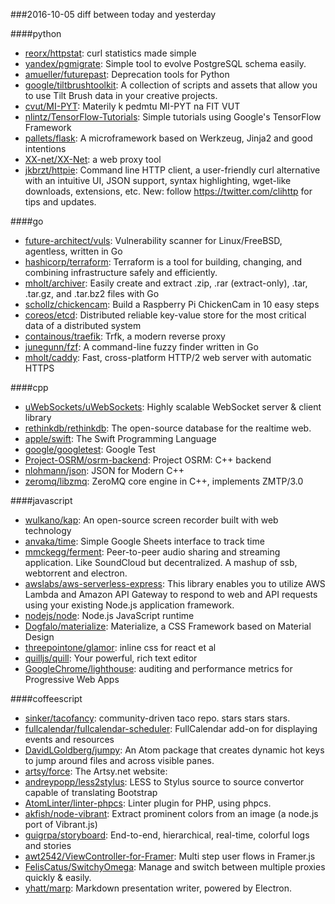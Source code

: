 ###2016-10-05
diff between today and yesterday

####python
* [reorx/httpstat](https://github.com/reorx/httpstat): curl statistics made simple
* [yandex/pgmigrate](https://github.com/yandex/pgmigrate): Simple tool to evolve PostgreSQL schema easily.
* [amueller/futurepast](https://github.com/amueller/futurepast): Deprecation tools for Python
* [google/tiltbrushtoolkit](https://github.com/google/tiltbrushtoolkit): A collection of scripts and assets that allow you to use Tilt Brush data in your creative projects.
* [cvut/MI-PYT](https://github.com/cvut/MI-PYT): Materily k pedmtu MI-PYT na FIT VUT
* [nlintz/TensorFlow-Tutorials](https://github.com/nlintz/TensorFlow-Tutorials): Simple tutorials using Google's TensorFlow Framework
* [pallets/flask](https://github.com/pallets/flask): A microframework based on Werkzeug, Jinja2 and good intentions
* [XX-net/XX-Net](https://github.com/XX-net/XX-Net): a web proxy tool
* [jkbrzt/httpie](https://github.com/jkbrzt/httpie): Command line HTTP client, a user-friendly curl alternative with an intuitive UI, JSON support, syntax highlighting, wget-like downloads, extensions, etc. New: follow https://twitter.com/clihttp for tips and updates.

####go
* [future-architect/vuls](https://github.com/future-architect/vuls): Vulnerability scanner for Linux/FreeBSD, agentless, written in Go
* [hashicorp/terraform](https://github.com/hashicorp/terraform): Terraform is a tool for building, changing, and combining infrastructure safely and efficiently.
* [mholt/archiver](https://github.com/mholt/archiver): Easily create and extract .zip, .rar (extract-only), .tar, .tar.gz, and .tar.bz2 files with Go
* [schollz/chickencam](https://github.com/schollz/chickencam): Build a Raspberry Pi ChickenCam in 10 easy steps
* [coreos/etcd](https://github.com/coreos/etcd): Distributed reliable key-value store for the most critical data of a distributed system
* [containous/traefik](https://github.com/containous/traefik): Trfk, a modern reverse proxy
* [junegunn/fzf](https://github.com/junegunn/fzf):  A command-line fuzzy finder written in Go
* [mholt/caddy](https://github.com/mholt/caddy): Fast, cross-platform HTTP/2 web server with automatic HTTPS

####cpp
* [uWebSockets/uWebSockets](https://github.com/uWebSockets/uWebSockets): Highly scalable WebSocket server & client library
* [rethinkdb/rethinkdb](https://github.com/rethinkdb/rethinkdb): The open-source database for the realtime web.
* [apple/swift](https://github.com/apple/swift): The Swift Programming Language
* [google/googletest](https://github.com/google/googletest): Google Test
* [Project-OSRM/osrm-backend](https://github.com/Project-OSRM/osrm-backend): Project OSRM: C++ backend
* [nlohmann/json](https://github.com/nlohmann/json): JSON for Modern C++
* [zeromq/libzmq](https://github.com/zeromq/libzmq): ZeroMQ core engine in C++, implements ZMTP/3.0

####javascript
* [wulkano/kap](https://github.com/wulkano/kap): An open-source screen recorder built with web technology
* [anvaka/time](https://github.com/anvaka/time): Simple Google Sheets interface to track time
* [mmckegg/ferment](https://github.com/mmckegg/ferment): Peer-to-peer audio sharing and streaming application. Like SoundCloud but decentralized. A mashup of ssb, webtorrent and electron.
* [awslabs/aws-serverless-express](https://github.com/awslabs/aws-serverless-express): This library enables you to utilize AWS Lambda and Amazon API Gateway to respond to web and API requests using your existing Node.js application framework.
* [nodejs/node](https://github.com/nodejs/node): Node.js JavaScript runtime 
* [Dogfalo/materialize](https://github.com/Dogfalo/materialize): Materialize, a CSS Framework based on Material Design
* [threepointone/glamor](https://github.com/threepointone/glamor): inline css for react et al
* [quilljs/quill](https://github.com/quilljs/quill): Your powerful, rich text editor
* [GoogleChrome/lighthouse](https://github.com/GoogleChrome/lighthouse): auditing and performance metrics for Progressive Web Apps

####coffeescript
* [sinker/tacofancy](https://github.com/sinker/tacofancy): community-driven taco repo. stars stars stars.
* [fullcalendar/fullcalendar-scheduler](https://github.com/fullcalendar/fullcalendar-scheduler): FullCalendar add-on for displaying events and resources
* [DavidLGoldberg/jumpy](https://github.com/DavidLGoldberg/jumpy): An Atom package that creates dynamic hot keys to jump around files and across visible panes.
* [artsy/force](https://github.com/artsy/force): The Artsy.net website:
* [andreypopp/less2stylus](https://github.com/andreypopp/less2stylus): LESS to Stylus source to source convertor capable of translating Bootstrap
* [AtomLinter/linter-phpcs](https://github.com/AtomLinter/linter-phpcs): Linter plugin for PHP, using phpcs.
* [akfish/node-vibrant](https://github.com/akfish/node-vibrant): Extract prominent colors from an image (a node.js port of Vibrant.js)
* [guigrpa/storyboard](https://github.com/guigrpa/storyboard): End-to-end, hierarchical, real-time, colorful logs and stories
* [awt2542/ViewController-for-Framer](https://github.com/awt2542/ViewController-for-Framer): Multi step user flows in Framer.js
* [FelisCatus/SwitchyOmega](https://github.com/FelisCatus/SwitchyOmega): Manage and switch between multiple proxies quickly & easily.
* [yhatt/marp](https://github.com/yhatt/marp): Markdown presentation writer, powered by Electron.
